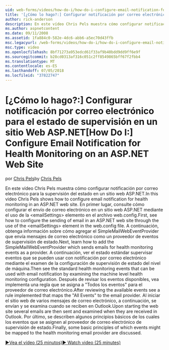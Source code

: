```yaml
---
uid: web-forms/videos/how-do-i/how-do-i-configure-email-notification-for-health-monitoring-on-an-aspnet-web-site
title: '[¿Cómo lo hago?:] Configurar notificación por correo electrónico para la supervisión de estado en un sitio Web ASP.NET | Microsoft Docs'
author: rick-anderson
description: En este vídeo Chris Pels muestra cómo configurar notificación por correo electrónico para la supervisión del estado en un sitio web ASP.NET. En primer lugar, consulte cómo configurar el envío de e...
ms.author: aspnetcontent
ms.date: 09/11/2008
ms.assetid: 1fa884c0-582e-4dc6-abb6-a5ec70d43ffb
msc.legacyurl: /web-forms/videos/how-do-i/how-do-i-configure-email-notification-for-health-monitoring-on-an-aspnet-web-site
msc.type: video
ms.openlocfilehash: 8bf71273a953edcd61f33af9b40bdd9dd9ff6e9f
ms.sourcegitcommit: b28cd0313af316c051c2ff8549865bff67f2fbb4
ms.translationtype: MT
ms.contentlocale: es-ES
ms.lasthandoff: 07/05/2018
ms.locfileid: "37822747"
---
```

<a name="how-do-i-configure-email-notification-for-health-monitoring-on-an-aspnet-web-site"></a><span data-ttu-id="0a855-104">[¿Cómo lo hago?:] Configurar notificación por correo electrónico para el estado de supervisión en un sitio Web ASP.NET</span><span class="sxs-lookup"><span data-stu-id="0a855-104">[How Do I:] Configure Email Notification for Health Monitoring on an ASP.NET Web Site</span></span>
====================
<span data-ttu-id="0a855-105">por [Chris Pels](https://twitter.com/chrispels)</span><span class="sxs-lookup"><span data-stu-id="0a855-105">by [Chris Pels](https://twitter.com/chrispels)</span></span>

<span data-ttu-id="0a855-106">En este vídeo Chris Pels muestra cómo configurar notificación por correo electrónico para la supervisión del estado en un sitio web ASP.NET.</span><span class="sxs-lookup"><span data-stu-id="0a855-106">In this video Chris Pels shows how to configure email notification for health monitoring in an ASP.NET web site.</span></span> <span data-ttu-id="0a855-107">En primer lugar, consulte cómo configurar el envío de correo electrónico en un sitio web ASP.NET mediante el uso de la &lt;emailSettings&gt; elemento en el archivo web.config.</span><span class="sxs-lookup"><span data-stu-id="0a855-107">First, see how to configure the sending of email in an ASP.NET web site through the use of the &lt;emailSettings&gt; element in the web.config file.</span></span> <span data-ttu-id="0a855-108">A continuación, obtenga información sobre cómo agregar el SimpleMailWebEventProvider que envía mensajes de correo electrónico como un proveedor de eventos de supervisión de estado.</span><span class="sxs-lookup"><span data-stu-id="0a855-108">Next, learn how to add the SimpleMailWebEventProvider which sends emails for health monitoring events as a provider.</span></span> <span data-ttu-id="0a855-109">A continuación, ver el estado estándar supervisar eventos que se pueden usar con notificación por correo electrónico mediante el examen de la configuración de supervisión de estado del nivel de máquina.</span><span class="sxs-lookup"><span data-stu-id="0a855-109">Then see the standard health monitoring events that can be used with email notification by examining the machine level health monitoring configuration.</span></span> <span data-ttu-id="0a855-110">Después de revisar los eventos disponibles, vea implementa una regla que se asigna a "Todos los eventos" para el proveedor de correo electrónico.</span><span class="sxs-lookup"><span data-stu-id="0a855-110">After reviewing the available events see a rule implemented that maps the "All Events" to the email provider.</span></span> <span data-ttu-id="0a855-111">Al iniciar el sitio web de varios mensajes de correo electrónico, a continuación, se envían y se examina cuando se reciben en Outlook.</span><span class="sxs-lookup"><span data-stu-id="0a855-111">Upon starting the web site several emails are then sent and examined when they are received in Outlook.</span></span> <span data-ttu-id="0a855-112">Por último, se describen algunos principios básicos de los cuales los eventos que se asignen al proveedor de correo electrónico de supervisión de estado.</span><span class="sxs-lookup"><span data-stu-id="0a855-112">Finally, some basic principles of which events might be mapped to the health monitoring email provider are discussed.</span></span>

[<span data-ttu-id="0a855-113">&#9654;Vea el vídeo (25 minutos)</span><span class="sxs-lookup"><span data-stu-id="0a855-113">&#9654; Watch video (25 minutes)</span></span>](https://channel9.msdn.com/Blogs/ASP-NET-Site-Videos/how-do-i-configure-email-notification-for-health-monitoring-on-an-aspnet-web-site)
